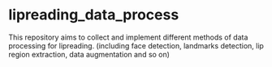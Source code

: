 # lipreading_data_process
This repository aims to collect and implement different methods of data processing for lipreading. (including face detection, landmarks detection, lip region extraction, data augmentation and so on)
